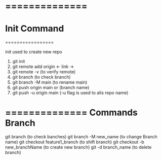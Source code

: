 ==============
================
Init Command
=============
=================

init used to create new repo
1. git init
2. git remote add origin <- link ->
3. git remote -v (to verify remote)
4. git branch  (to check branch)
5. git branch -M main (to rename main)
6. git push origin main  or (branch name)
7. git push -u origin main (-u flag is used to alis repo name)

==============
Commands Branch  
=================

git branch (to check banches)
git branch -M new_name (to change Branch name)
git checkout feature1_branch (to shift branch)
git checkout -b new_branchName (to create new branch)
git -d branch_name (to delete branch)
